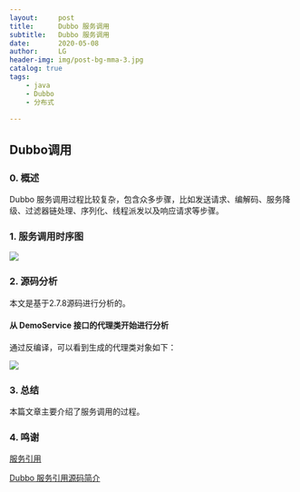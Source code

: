 ```yaml
---
layout:     post
title:      Dubbo 服务调用
subtitle:   Dubbo 服务调用
date:       2020-05-08
author:     LG
header-img: img/post-bg-mma-3.jpg
catalog: true
tags:
    - java
    - Dubbo
    - 分布式
    
---
```



## Dubbo调用

### 0. 概述
Dubbo 服务调用过程比较复杂，包含众多步骤，比如发送请求、编解码、服务降级、过滤器链处理、序列化、线程派发以及响应请求等步骤。


### 1. 服务调用时序图

![](https://tva1.sinaimg.cn/large/008i3skNgy1gqbc21cps1j312x0fvtad.jpg)

### 2. 源码分析

本文是基于2.7.8源码进行分析的。

#### 从 DemoService 接口的代理类开始进行分析

通过反编译，可以看到生成的代理类对象如下：

![](https://tva1.sinaimg.cn/large/008i3skNgy1gqbc8ghqv0j30u01fk7hg.jpg)

### 3. 总结
本篇文章主要介绍了服务调用的过程。


### 4. 鸣谢

[服务引用](https://dubbo.apache.org/zh/docs/v2.7/dev/source/refer-service/)

[Dubbo 服务引用源码简介](https://mergades.blog.csdn.net/article/details/109519857)